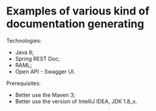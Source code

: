 # Examples of various kind of documentation generating

Technologies:
- Java 8;
- Spring REST Doc;
- RAML;
- Open API - Swagger UI.

Prerequisites:
- Better use the Maven 3;
- Better use the version of IntelliJ IDEA, JDK 1.8_x.

